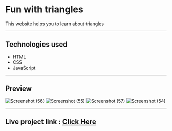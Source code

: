 # Fun with triangles
This website helps you to learn about triangles

---
## Technologies used
- HTML
- CSS
- JavaScript
---
## Preview

![Screenshot (56)](https://user-images.githubusercontent.com/78811462/135029029-077102b6-f4c9-4695-a6b5-2d34018a14ee.png)
![Screenshot (55)](https://user-images.githubusercontent.com/78811462/135029048-35cd102b-38ee-4389-b6fe-ce896aa8e90f.png)
![Screenshot (57)](https://user-images.githubusercontent.com/78811462/135029054-1d09c1d3-05f6-4ed9-a58c-e40531994748.png)
![Screenshot (54)](https://user-images.githubusercontent.com/78811462/135029073-b85c12aa-a3d1-4914-8b9a-ed5d2d09cb22.png)

---
## Live project link : [Click Here](https://fun-with-triangles-aamrapaliwandhre.netlify.app/istriangle.html) 
